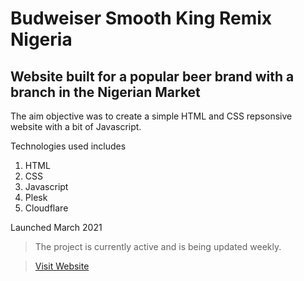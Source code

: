 # Budweiser Smooth King Remix Nigeria

## Website built for a popular beer brand with a branch in the **Nigerian Market**

The aim objective was to create a simple HTML and CSS  repsonsive website with a bit of Javascript. 

Technologies used includes

1. HTML
2. CSS
3. Javascript
4. Plesk
5. Cloudflare

Launched March 2021

> The project is currently active and is being updated weekly.

> [ Visit Website ](https://tooxclusive.com/budweisersmoothremix/)